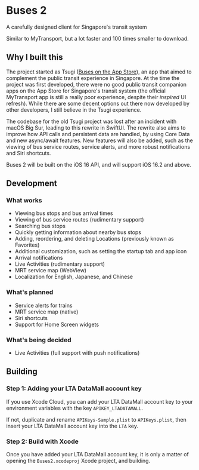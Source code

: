 # Buses 2
A carefully designed client for Singapore's transit system

Similar to MyTransport, but a lot faster and 100 times smaller to download.

## Why I built this
The project started as Tsugi ([Buses on the App Store](https://apps.apple.com/us/app/buses-for-singapore-transit/id1423653146)), an app that aimed to complement the public transit experience in Singapore. 
At the time the project was first developed, there were no good public transit companion apps on the App Store for Singapore's transit system (the official MyTransport app is still a really poor experience, despite their *inspired* UI refresh).
While there are some decent options out there now developed by other developers, I still believe in the Tsugi experience.

The codebase for the old Tsugi project was lost after an incident with macOS Big Sur, leading to this rewrite in SwiftUI. 
The rewrite also aims to improve how API calls and persistent data are handled, by using Core Data and new async/await features. 
New features will also be added, such as the viewing of bus service routes, service alerts, and more robust notifications and Siri shortcuts.

Buses 2 will be built on the iOS 16 API, and will support iOS 16.2 and above.

## Development

### What works
- Viewing bus stops and bus arrival times
- Viewing of bus service routes (rudimentary support)
- Searching bus stops
- Quickly getting information about nearby bus stops
- Adding, reordering, and deleting Locations (previously known as Favorites)
- Additional customization, such as setting the startup tab and app icon
- Arrival notifications
- Live Activities (rudimentary support)
- MRT service map (WebView)
- Localization for English, Japanese, and Chinese

### What's planned
- Service alerts for trains
- MRT service map (native)
- Siri shortcuts
- Support for Home Screen widgets

### What's being decided
- Live Activities (full support with push notifications)

## Building

### Step 1: Adding your LTA DataMall account key

If you use Xcode Cloud, you can add your LTA DataMall account key to your environment variables with the key `APIKEY_LTADATAMALL`.

If not, duplicate and rename `APIKeys-Sample.plist` to `APIKeys.plist`, then insert your LTA DataMall account key into the `LTA` key. 

### Step 2: Build with Xcode

Once you have added your LTA DataMall account key, it is only a matter of opening the `Buses2.xcodeproj` Xcode project, and building.
